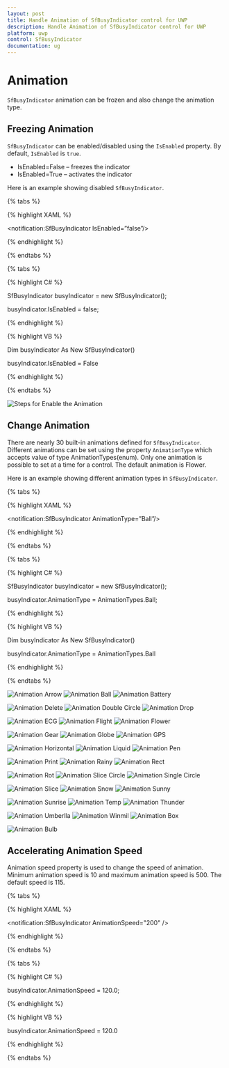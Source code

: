 ```yaml
---
layout: post
title: Handle Animation of SfBusyIndicator control for UWP
description: Handle Animation of SfBusyIndicator control for UWP
platform: uwp
control: SfBusyIndicator
documentation: ug
---
```


# Animation

`SfBusyIndicator` animation can be frozen and also change the animation type.

##  Freezing Animation

`SfBusyIndicator` can be enabled/disabled using the `IsEnabled` property. By default, `IsEnabled` is `true`.

* IsEnabled=False –  freezes the indicator 
* IsEnabled=True –  activates the indicator

Here is an example showing disabled `SfBusyIndicator`.

{% tabs %}

{% highlight XAML %}

<Grid Background=”CornFlowerBlue”/>

<notification:SfBusyIndicator IsEnabled=”false”/>

</Grid>

{% endhighlight %}

{% endtabs %}

{% tabs %}

{% highlight C# %}

SfBusyIndicator busyIndicator = new SfBusyIndicator();

busyIndicator.IsEnabled = false;

{% endhighlight %}

{% highlight VB %}

Dim busyIndicator As New SfBusyIndicator()

busyIndicator.IsEnabled = False

{% endhighlight %}

{% endtabs %}

![Steps for Enable the Animation](SfBusyIndicator1/Enable.png)

## Change Animation

There are nearly 30 built-in animations defined for `SfBusyIndicator`. Different animations can be set using the property `AnimationType` which accepts value of type AnimationTypes(enum). Only one animation is possible to set at a time for a control. The default animation is Flower.

Here is an example showing different animation types in `SfBusyIndicator`.

{% tabs %}

{% highlight XAML %}

<Grid Background=”CornFlowerBlue”/>

<notification:SfBusyIndicator AnimationType=”Ball”/>

</Grid>

{% endhighlight %}

{% endtabs %}

{% tabs %}

{% highlight C# %}

SfBusyIndicator busyIndicator = new SfBusyIndicator();

busyIndicator.AnimationType = AnimationTypes.Ball;

{% endhighlight %}

{% highlight VB %}

Dim busyIndicator As New SfBusyIndicator()

busyIndicator.AnimationType = AnimationTypes.Ball

{% endhighlight %}

{% endtabs %}

![Animation Arrow](SfBusyIndicator1/Arrow.png)		![Animation Ball](SfBusyIndicator1/Ball.png)	![Animation Battery](SfBusyIndicator1/Battery.png)

![Animation Delete](SfBusyIndicator1/Delete.png)	![Animation Double Circle](SfBusyIndicator1/DoubleCircle.png)	![Animation Drop](SfBusyIndicator1/Drop.png)

![Animation ECG](SfBusyIndicator1/Ecg.png)	![Animation Flight](SfBusyIndicator1/Flight.png)	![Animation Flower](SfBusyIndicator1/Flower.png)

![Animation Gear](SfBusyIndicator1/Gear.png)	![Animation Globe](SfBusyIndicator1/Globe.png)	![Animation GPS](SfBusyIndicator1/Gps.png)

![Animation Horizontal](SfBusyIndicator1/Horizontal.png)	![Animation Liquid](SfBusyIndicator1/liquid.png)	![Animation Pen](SfBusyIndicator1/pen.png)

![Animation Print](SfBusyIndicator1/print.png)	![Animation Rainy](SfBusyIndicator1/rainy.png)	![Animation Rect](SfBusyIndicator1/Rect.png)

![Animation Rot](SfBusyIndicator1/Rot.png)	![Animation Slice Circle](SfBusyIndicator1/SilceCircle.png)	![Animation Single Circle](SfBusyIndicator1/SingleCircle.png)

![Animation Slice](SfBusyIndicator1/Slice.png)	![Animation Snow](SfBusyIndicator1/Snow.png)	![Animation Sunny](SfBusyIndicator1/Sunny.png)

![Animation Sunrise](SfBusyIndicator1/Sunrise.png)	![Animation Temp](SfBusyIndicator1/Temp.png)	![Animation Thunder](SfBusyIndicator1/Thunder.png)

![Animation Umberlla](SfBusyIndicator1/Umberlla.png)	![Animation Winmil](SfBusyIndicator1/Winmil.png)	![Animation Box](SfBusyIndicator1/Box.png)

![Animation Bulb](SfBusyIndicator1/Bulb.png)


## Accelerating Animation Speed

Animation speed property is used to change the speed of animation. Minimum animation speed is 10 and maximum animation speed is 500. The default speed is 115. 

{% tabs %}

{% highlight XAML %}

<notification:SfBusyIndicator AnimationSpeed="200" />

{% endhighlight %}

{% endtabs %}

{% tabs %}

{% highlight C# %}

busyIndicator.AnimationSpeed = 120.0;

{% endhighlight %}

{% highlight VB %}

busyIndicator.AnimationSpeed = 120.0

{% endhighlight %}

{% endtabs %}
